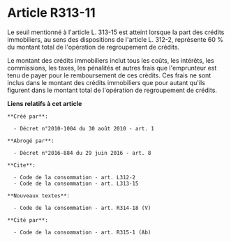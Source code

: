 # Article R313-11

Le seuil mentionné à l'article L. 313-15 est atteint lorsque la part des crédits immobiliers, au sens des dispositions de
l'article L. 312-2, représente 60 % du montant total de l'opération de regroupement de crédits. 

Le montant des crédits immobiliers inclut tous les coûts, les intérêts, les commissions, les taxes, les pénalités et autres
frais que l'emprunteur est tenu de payer pour le remboursement de ces crédits. Ces frais ne sont inclus dans le montant des
crédits immobiliers que pour autant qu'ils figurent dans le montant total de l'opération de regroupement de crédits.

**Liens relatifs à cet article**

	**Créé par**:

	  - Décret n°2010-1004 du 30 août 2010 - art. 1

	**Abrogé par**:

	  - Décret n°2016-884 du 29 juin 2016 - art. 8

	**Cite**:

	  - Code de la consommation - art. L312-2
	  - Code de la consommation - art. L313-15

	**Nouveaux textes**:

	  - Code de la consommation - art. R314-18 (V)

	**Cité par**:

	  - Code de la consommation - art. R315-1 (Ab)
